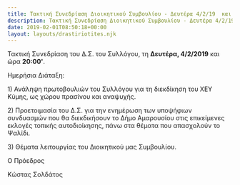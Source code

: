 ```yaml
---
title: Τακτική Συνεδρίαση Διοικητικού Συμβουλίου - Δευτέρα 4/2/19  και ώρα 20:00'
description: Τακτική Συνεδρίαση Διοικητικού Συμβουλίου - Δευτέρα 4/2/19  και ώρα 20:00'
date: 2019-02-01T08:50:18+00:00
layout: layouts/drastiriotites.njk
---
```

Τακτική Συνεδρίαση του Δ.Σ. του Συλλόγου, τη **Δευτέρα, 4/2/2019** και ώρα **20:00'**.

Ημερήσια Διάταξη:

1\) Ανάληψη πρωτοβουλιών του Συλλόγου για τη διεκδίκηση του ΧΕΥ Κύμης, ως χώρου πρασίνου και αναψυχής.

2\) Προετοιμασία του Δ.Σ. για την ενημέρωση των υποψήφιων συνδυασμών που θα διεκδικήσουν το Δήμο Αμαρουσίου στις επικείμενες εκλογές τοπικής αυτοδιοίκησης, πάνω στα θέματα που απασχολούν το Ψαλίδι.

3\) Θέματα λειτουργίας του Διοικητικού μας Συμβουλίου.

Ο Πρόεδρος

Κώστας Σολδάτος
<!-- excerpt -->

